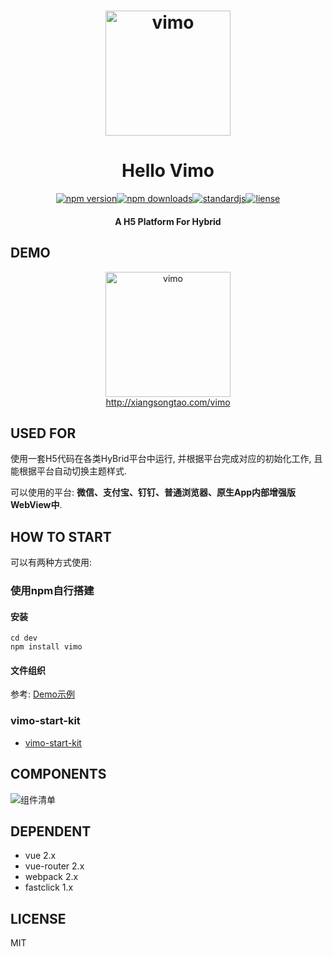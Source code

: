 <h1 align="center"><img src="https://github.com/DTFE/Vimo/blob/master/dev/static/img/vimo.png?raw=true" alt="vimo" width="200"><h1 align="center">Hello Vimo</h1></h1>

<p align="center"><a href="https://www.npmjs.com/package/vimo"><img src="https://img.shields.io/npm/v/vimo.svg" alt="npm version"></a><a href="https://www.npmjs.com/package/vimo"><img src="https://img.shields.io/npm/dm/vimo.svg" alt="npm downloads"></a><a href="https://standardjs.com"><img src="https://img.shields.io/badge/code_style-standard-brightgreen.svg" alt="standardjs"></a><a href="#"><img src="https://img.shields.io/github/license/DTFE/Vimo.svg" alt="liense"></a></p>

<h4 align="center">A H5 Platform For Hybrid</h4>

## DEMO

<p align="center"><img src="https://github.com/DTFE/Vimo/blob/master/dev/static/img/vimo_qrcode.png?raw=true" alt="vimo" width="200"><br><a align="center" href="http://xiangsongtao.com/vimo">http://xiangsongtao.com/vimo</a></p>

## USED FOR

使用一套H5代码在各类HyBrid平台中运行, 并根据平台完成对应的初始化工作, 且能根据平台自动切换主题样式.

可以使用的平台:  **微信、支付宝、钉钉、普通浏览器、原生App内部增强版WebView中**.

## HOW TO START

可以有两种方式使用: 

### 使用npm自行搭建

#### 安装
```
cd dev 
npm install vimo
```

#### 文件组织

参考: [Demo示例](https://github.com/DTFE/vimo/tree/master/dev/src)


### vimo-start-kit

- [vimo-start-kit](https://github.com/DTFE/vimo-start-kit)

## COMPONENTS

![组件清单](https://github.com/DTFE/Vimo/blob/master/dev/static/img/vimo_components.png?raw=true)

## DEPENDENT

- vue 2.x
- vue-router 2.x
- webpack 2.x
- fastclick 1.x



## LICENSE

MIT

